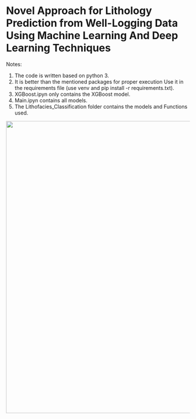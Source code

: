 # Novel Approach for Lithology Prediction from Well-Logging Data Using Machine Learning And Deep Learning Techniques

Notes:
1. The code is written based on python 3. 
2. It is better than the mentioned packages for proper execution Use it in the requirements file (use venv and pip install -r requirements.txt).
3. XGBoost.ipyn only contains the XGBoost model.
4. Main.ipyn contains all models.
5. The Lithofacies_Classification folder contains the models and Functions used.
<p align="center">
  <img width="800" src="https://github.com/Hamid-Reza-Mousavi/Lithology_Classification/blob/main/figs/L1.jpg" />
</p>

